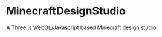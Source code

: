 MinecraftDesignStudio
=====================

A Three.js WebGL/Javascript based Minecraft design studio
